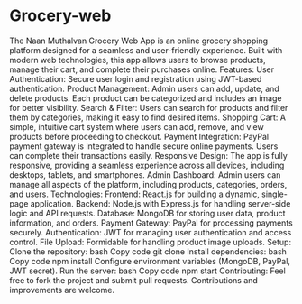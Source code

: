 # Grocery-web
The Naan Muthalvan Grocery Web App is an online grocery shopping platform designed for a seamless and user-friendly experience. Built with modern web technologies, this app allows users to browse products, manage their cart, and complete their purchases online.
Features:
User Authentication: Secure user login and registration using JWT-based authentication.
Product Management: Admin users can add, update, and delete products. Each product can be categorized and includes an image for better visibility.
Search & Filter: Users can search for products and filter them by categories, making it easy to find desired items.
Shopping Cart: A simple, intuitive cart system where users can add, remove, and view products before proceeding to checkout.
Payment Integration: PayPal payment gateway is integrated to handle secure online payments. Users can complete their transactions easily.
Responsive Design: The app is fully responsive, providing a seamless experience across all devices, including desktops, tablets, and smartphones.
Admin Dashboard: Admin users can manage all aspects of the platform, including products, categories, orders, and users.
Technologies:
Frontend: React.js for building a dynamic, single-page application.
Backend: Node.js with Express.js for handling server-side logic and API requests.
Database: MongoDB for storing user data, product information, and orders.
Payment Gateway: PayPal for processing payments securely.
Authentication: JWT for managing user authentication and access control.
File Upload: Formidable for handling product image uploads.
Setup:
Clone the repository:
bash
Copy code
git clone 
Install dependencies:
bash
Copy code
npm install
Configure environment variables (MongoDB, PayPal, JWT secret).
Run the server:
bash
Copy code
npm start
Contributing:
Feel free to fork the project and submit pull requests. Contributions and improvements are welcome.

